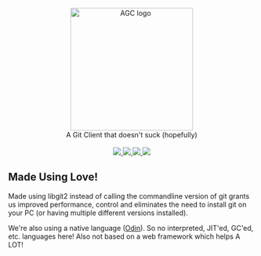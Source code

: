 <p align="center">
    <img src="https://cdn.rawgit.com/ThisDrunkDane/agitclient/a113ecb5/logo.png" alt="AGC logo" height=250px/>
    <br/>
    A Git Client that doesn't suck (hopefully) 
    <br/>
    <br/>
    <a href="https://github.com/ThisDrunkDane/agitclient/releases/latest">
        <img src="https://img.shields.io/github/release/thisdrunkdane/agitclient.svg">
    </a>
    <a href="https://github.com/ThisDrunkDane/agitclient/releases/latest">
        <img src="https://img.shields.io/badge/platforms-Windows-green.svg">
    </a>
    <a href="https://github.com/ThisDrunkDane/agitclient/blob/master/LICENSE">
        <img src="https://img.shields.io/github/license/thisdrunkdane/agitclient.svg">
    </a>
    <img src="https://img.shields.io/badge/language-Odin-lightgrey.svg">
</p>

## Made Using Love!
Made using libgit2 instead of calling the commandline version of git grants us improved performance, control and eliminates the 
need to install git on your PC (or having multiple different versions installed). 

We're also using a native language ([Odin](https://github.com/odin-lang/Odin)). 
So no interpreted, JIT'ed, GC'ed, etc. languages here! Also not based on a web framework which helps A LOT!
